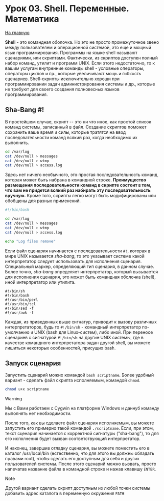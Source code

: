 # Урок 03. Shell. Переменные. Математика
[На главную](/mdk0401.github.io)

**Shell** - это командная оболочка. Но это не просто промежуточное звено между пользователем и операционной системой, это еще и мощный язык программирования. Программы на языке shell называют сценариями, или скриптами. Фактически, из скриптов доступен полный набор команд, утилит и программ UNIX. Если этого недостаточно, то к вашим услугам внутренние команды shell - условные операторы, операторы циклов и пр., которые увеличивают мощь и гибкость сценариев. Shell-скрипты исключительно хороши при программировании задач администрирования системы и др., которые не требуют для своего создания полновесных языков программирования.

## Sha-Bang #!
В простейшем случае, скрипт -- это ни что иное, как простой список команд системы, записанный в файл. Создание скриптов поможет сохранить ваше время и силы, которые тратятся на ввод последовательности команд всякий раз, когда необходимо их выполнить.

```bash
cd /var/log
cat /dev/null > messages
cat /dev/null > wtmp
cat /dev/null > access.log
```

Здесь нет ничего необычного, это простая последовательность команд, которая может быть набрана в командной строке. **Преимущество размещения последовательности команд в скрипте состоит в том, что вам не придется всякий раз набирать эту последовательность вручную.** Кроме того, скрипты легко могут быть модифицированы или обобщены для разных применений.

```bash
#!/bin/bash

cd /var/log
cat /dev/null > messages
cat /dev/null > wtmp
cat /dev/null > access.log

echo "Log files remove"
```

Если файл сценария начинается с последовательности ```#!```, которая в мире UNIX называется *sha-bang*, то это указывает системе какой интерпретатор следует использовать для исполнения сценария. Специальный маркер, определяющий тип сценария, в данном случае. Более точно, *sha-bang* определяет интерпретатор, который вызывается для исполнения сценария, это может быть командная оболочка (shell), иной интерпретатор или утилита. 

```
#!/bin/sh
#!/bin/bash
#!/usr/bin/perl
#!/usr/bin/tcl
#!/bin/sed -f
#!/usr/awk -f
```
Каждая, из приведенных выше сигнатур, приводит к вызову различных интерпретаторов, будь то ```#!/bin/sh``` - командный интерпретатор по-умолчанию и UNIX (bash для Linux-систем), либо иной. При переносе сценариев с сигнатурой ```#!/bin/sh``` на другие UNIX системы, где в качестве командного интерпретатора задан другой shell, вы можете лишиться некоторых особенностей, присущих bash.

## Запуск сценария
Запустить сценарий можно командой ```bash scriptname```. Более удобный вариант - сделать файл скрипта исполняемым, командой ```chmod```.

```bash
chmod u+x scriptname
```
 > [!WARNING]
 > Мы с Вами работаем с Cygwin на платформе Windows и даннуб команду выполнять нет необходимости. 

После того, как вы сделаете файл сценария исполняемым, вы можете запустить его примерно такой командой ```./scriptname```. Если, при этом, текст сценария начинается с корректной сигнатуры ("sha-bang"), то для его исполнения будет вызван соответствующий интерпретатор.

И наконец, завершив отладку сценария, вы можете поместить его в каталог /usr/local/bin (естественно, что для этого вы должны обладать правами root), чтобы сделать его доступным для себя и других пользователей системы. После этого сценарий можно вызвать, просто напечатав название файла в командной строке и нажав клавишу ```ENTER```.

> [!NOTE]
> Другой вариант сделать скрипт доступным из любой точки системы добавить адрес каталога в переменную окружения ```PATH```